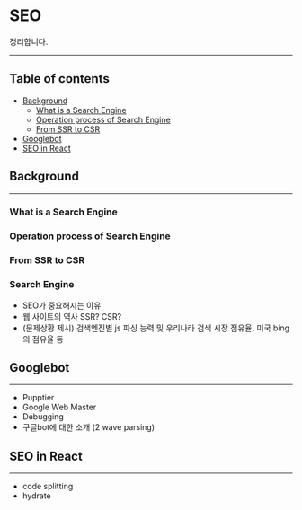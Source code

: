 # SEO

정리합니다.

----

## Table of contents

- [Background](#Background)  
  - [What is a Search Engine](#What-is-a-Search-Engine)
  - [Operation process of Search Engine](#Operation-process-of-Search-Engine)
  - [From SSR to CSR](#From-SSR-to-CSR)
- [Googlebot](#Googlebot)  
- [SEO in React](#SEO-in-React)  

## Background

----

### What is a Search Engine

### Operation process of Search Engine

### From SSR to CSR

### Search Engine

* SEO가 중요해지는 이유
* 웹 사이트의 역사 SSR? CSR?
* (문제상황 제시) 검색엔진별 js 파싱 능력 및 우리나라 검색 시장 점유율, 미국 bing의 점유율 등


## Googlebot

----

* Pupptier
* Google Web Master
* Debugging
* 구글bot에 대한 소개 (2 wave parsing)

## SEO in React

----

* code splitting
* hydrate
